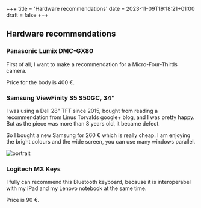 +++
title = 'Hardware recommendations'
date = 2023-11-09T19:18:21+01:00
draft = false
+++
## Hardware recommendations

### Panasonic Lumix DMC-GX80

First of all, I want to make a recommendation for a Micro-Four-Thirds camera.

Price for the body is 400 €.

### Samsung ViewFinity S5 S50GC, 34"

I was using a Dell 28" TFT since 2015, bought from reading a recommendation from Linus Torvalds google+ blog, and I was pretty happy. But as the piece was more than 8 years old, it became defect. 

So I bought a new Samsung for 260 € which is really cheap. I am enjoying the bright colours and the wide screen, you can use many windows parallel. 

![portrait](/quickstart/screen.png)

### Logitech MX Keys

I fully can recommend this Bluetooth keyboard, because it is interoperabel with my iPad and my Lenovo notebook at the same time. 

Price is 90 €.


